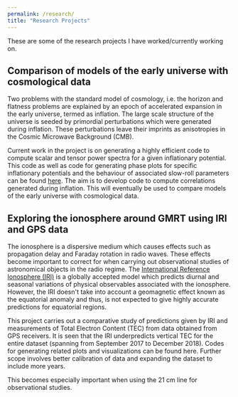```yaml
---
permalink: /research/
title: "Research Projects"
---
```


These are some of the research projects I have worked/currently working on. 

## Comparison of models of the early universe with cosmological data

Two problems with the standard model of cosmology, i.e. the horizon and flatness problems are explained by an epoch of accelerated expansion in the early universe, termed as inflation. The large scale structure of the universe is seeded by primordial perturbations which were generated during inflation. These perturbations leave their imprints as anisotropies in the Cosmic Microwave Background (CMB). 

Current work in the project is on generating a highly efficient code to compute scalar and tensor power spectra for a given inflationary potential. This code as well as code for generating phase plots for specific inflationary potentials and the behaviour of associated slow-roll parameters can be found [here](https://github.com/recaptcha-19/Cosmology). The aim is to develop code to compute correlations generated during inflation. This will eventually be used to compare models of the early universe with cosmological data. 
 
## Exploring the ionosphere around GMRT using IRI and GPS data

The ionosphere is a dispersive medium which causes effects such as propagation delay and Faraday rotation in radio waves. These effects become important to correct for when carrying out observational studies of astronomical objects in the radio regime. The [International Reference Ionosphere (IRI)](http://irimodel.org/) is a globally accepted model which predicts diurnal and seasonal variations of physical observables associated with the ionosphere. However, the IRI doesn't take into account a geomagnetic effect known as the equatorial anomaly and thus, is not expected to give highly accurate predictions for equatorial regions.

This project carries out a comparative study of predictions given by IRI and measurements of Total Electron Content (TEC) from data obtained from GPS receivers. It is seen that the IRI underpredicts vertical TEC for the entire dataset (spanning from September 2017 to December 2018). Codes for generating related plots and visualizations can be found here. Further scope involves better calibration of data and expanding the dataset to include more years. 

This becomes especially important when using the 21 cm line for observational studies.  
